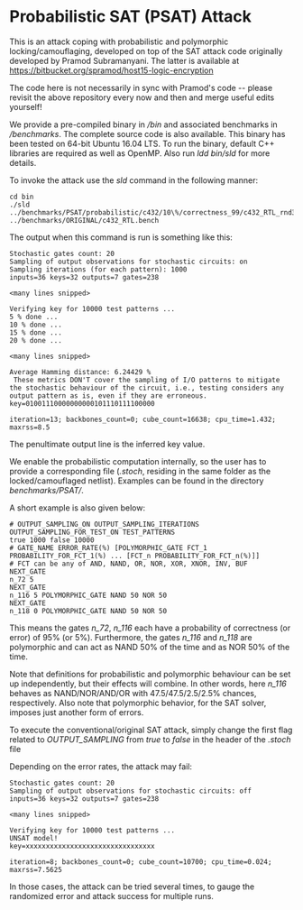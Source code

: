 # Probabilistic SAT (PSAT) Attack

This is an attack coping with probabilistic and polymorphic locking/camouflaging, developed on top of the SAT attack code originally developed by
Pramod Subramanyani. The latter is available at https://bitbucket.org/spramod/host15-logic-encryption

The code here is not necessarily in sync with Pramod's code -- please revisit the above repository every now and then and merge useful edits
yourself!

We provide a pre-compiled binary in */bin* and associated benchmarks in */benchmarks*. The complete source code is also available.  This binary
has been tested on 64-bit Ubuntu 16.04 LTS. To run the binary, default C++ libraries are required as well as OpenMP. Also run
	*ldd bin/sld*
for more details.

To invoke the attack use the *sld* command in the following manner:

	cd bin
	./sld  ../benchmarks/PSAT/probabilistic/c432/10\%/correctness_99/c432_RTL_rnd32.bench ../benchmarks/ORIGINAL/c432_RTL.bench

The output when this command is run is something like this:

	Stochastic gates count: 20
	Sampling of output observations for stochastic circuits: on
	Sampling iterations (for each pattern): 1000
	inputs=36 keys=32 outputs=7 gates=238

	<many lines snipped>

	Verifying key for 10000 test patterns ...
	5 % done ...
	10 % done ...
	15 % done ...
	20 % done ...

	<many lines snipped>

	Average Hamming distance: 6.24429 %
	 These metrics DON'T cover the sampling of I/O patterns to mitigate the stochastic behaviour of the circuit, i.e., testing considers any output pattern as is, even if they are erroneous.
	key=01001110000000000101110111100000

	iteration=13; backbones_count=0; cube_count=16638; cpu_time=1.432; maxrss=8.5

The penultimate output line is the inferred key value.


We enable the probabilistic computation internally, so the user has to provide a corresponding file (*.stoch*, residing in the same folder as the locked/camouflaged netlist). Examples can be found in the directory
	*benchmarks/PSAT/*.

A short example is also given below:

	# OUTPUT_SAMPLING_ON OUTPUT_SAMPLING_ITERATIONS OUTPUT_SAMPLING_FOR_TEST_ON TEST_PATTERNS
	true 1000 false 10000
	# GATE_NAME ERROR_RATE(%) [POLYMORPHIC_GATE FCT_1 PROBABILITY_FOR_FCT_1(%) ... [FCT_n PROBABILITY_FOR_FCT_n(%)]]
	# FCT can be any of AND, NAND, OR, NOR, XOR, XNOR, INV, BUF
	NEXT_GATE
	n_72 5
	NEXT_GATE
	n_116 5 POLYMORPHIC_GATE NAND 50 NOR 50
	NEXT_GATE
	n_118 0 POLYMORPHIC_GATE NAND 50 NOR 50

This means the gates *n\_72*, *n\_116* each have a probability of correctness (or error) of 95% (or 5%). Furthermore, the gates *n\_116* and *n\_118* are polymorphic and can act as NAND 50% of the time and as NOR 50% of the time.

Note that definitions for probabilistic and polymorphic behaviour can be set up independently, but their effects will combine. In other words, here *n\_116* behaves as NAND/NOR/AND/OR with 47.5/47.5/2.5/2.5% chances, respectively. Also note that polymorphic behavior, for the SAT solver, imposes just another form of errors.


To execute the conventional/original SAT attack, simply change the first flag related to *OUTPUT_SAMPLING* from *true* to *false* in the header of the *.stoch* file

Depending on the error rates, the attack may fail:

	Stochastic gates count: 20
	Sampling of output observations for stochastic circuits: off
	inputs=36 keys=32 outputs=7 gates=238

	<many lines snipped>

	Verifying key for 10000 test patterns ...
	UNSAT model!
	key=xxxxxxxxxxxxxxxxxxxxxxxxxxxxxxxx

	iteration=8; backbones_count=0; cube_count=10700; cpu_time=0.024; maxrss=7.5625

In those cases, the attack can be tried several times, to gauge the randomized error and attack success for multiple runs.
